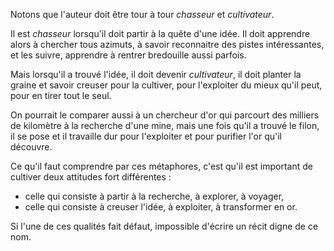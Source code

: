 <!-- Page: #594 Chasseur et cultivateur -->

Notons que l'auteur doit être tour à tour *chasseur* et *cultivateur*.

Il est *chasseur* lorsqu'il doit partir à la quête d'une idée. Il doit apprendre alors à chercher tous azimuts, à savoir reconnaitre des pistes intéressantes, et les suivre, apprendre à rentrer bredouille aussi parfois.

Mais lorsqu'il a trouvé l'idée, il doit devenir *cultivateur*, il doit planter la graine et savoir creuser pour la cultiver, pour l'exploiter du mieux qu'il peut, pour en tirer tout le seul.

On pourrait le comparer aussi à un chercheur d'or qui parcourt des milliers de kilomètre à la recherche d'une mine, mais une fois qu'il a trouvé le filon, il se pose et il travaille dur pour l'exploiter et pour purifier l'or qu'il découvre.

Ce qu'il faut comprendre par ces métaphores, c'est qu'il est important de cultiver deux attitudes fort différentes&nbsp;:

* celle qui consiste à partir à la recherche, à explorer, à voyager,
* celle qui consiste à creuser l'idée, à exploiter, à transformer en or.

Si l'une de ces qualités fait défaut, impossible d'écrire un récit digne de ce nom.